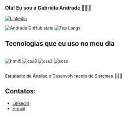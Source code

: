### Olá! Eu sou a Gabriela Andrade ✌🏻💜

[![Linkedin](https://img.shields.io/badge/LinkedIn-0077B5?style=for-the-badge&logo=linkedin&logoColor=white)](https://www.linkedin.com/in/gabriela-andrade-852846282)

![Andrade GitHub stats](https://github-readme-stats.vercel.app/api?username=gabrielaandrade9&show_icons=true&theme=synthwave)
![Top Langs](https://github-readme-stats.vercel.app/api/top-langs/?username=gabrielaandrade9&layout=compact)

## Tecnologias que eu uso no meu dia

<div style="display: inline_block"><br>
  <img src="https://img.shields.io/badge/HTML5-E34F26?style=for-the-badge&logo=html5&logoColor=white" alt="html5" align="center">
  <img src="https://img.shields.io/badge/CSS3-1572B6?style=for-the-badge&logo=css3&logoColor=white" alt="css3" align="center">
  <img src="https://img.shields.io/badge/JavaScript-F7DF1E?style=for-the-badge&logo=javascript&logoColor=black" alt="css3" align="center">
  <img src="https://img.shields.io/badge/Sass-CC6699?style=for-the-badge&logo=sass&logoColor=white" alt="scss" align="center">
</div><br/>

Estudante de Ánalise e Desenvolvimento de Sistemas 👩🏻‍💻

## Contatos:

- [Linkedin](https://www.linkedin.com/in/gabriela-andrade-852846282)<br/>
- [E-mail](mailto:gabrielaandrade9@hotmail.com)
